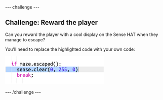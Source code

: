 \--- challenge \---

## Challenge: Reward the player

Can you reward the player with a cool display on the Sense HAT when they manage to escape?

You'll need to replace the highlighted code with your own code:

![スクリーンショット](images/compass-reward.png)

\--- /challenge \---